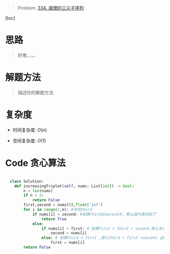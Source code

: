> Problem: [334. 递增的三元子序列](https://leetcode.cn/problems/increasing-triplet-subsequence/description/)

[toc]

# 思路

> 好难，，，，

# 解题方法

> 描述你的解题方法

# 复杂度

- 时间复杂度: $O(n)$

- 空间复杂度: $O(1)$

# Code 贪心算法

```Python

  class Solution:
    def increasingTriplet(self, nums: List[int]) -> bool:
        n = len(nums)
        if n < 3:
            return False
        first,second = nums[0],float('inf')
        for i in range(1,n): #寻找third
            if nums[i] > second: #如果third比second大，那么就代表找到了
                return True
            else: 
                if nums[i] > first: # 如果first < third < second,那么贪心地将second的值换为third（second肯定在满足条件的范围内越小越好）
                    second = nums[i]
                else: # 如果third < first ,那么third < first <second，此时讲first更新为third，此时的second和老first仍然满足递增关系，如果之后找到了大于second的third，也找到了，如果小于second大于first，那么又可以更新second，如果比现在的first还小，即可再次更新first，以此循环。
                    first = nums[i]
        return False 

```
